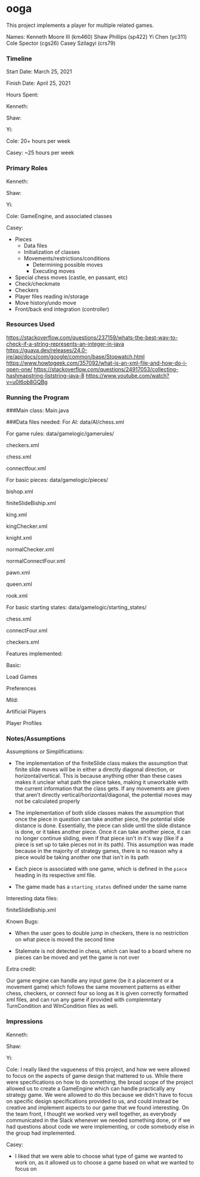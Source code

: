 ooga
====

This project implements a player for multiple related games.

Names:
Kenneth Moore III (km460)
Shaw Phillips (sp422)
Yi Chen (yc311)
Cole Spector (cgs26)
Casey Szilagyi (crs79)

### Timeline

Start Date: 
March 25, 2021

Finish Date: 
April 25, 2021

Hours Spent:

Kenneth: 

Shaw:

Yi:

Cole: 20+ hours per week

Casey: ~25 hours per week

### Primary Roles

Kenneth:

Shaw:

Yi:

Cole: GameEngine, and associated classes

Casey:
  - Pieces
    - Data files
    - Initialization of classes
    - Movements/restrictions/conditions
      - Determining possible moves
      - Executing moves
  - Special chess moves (castle, en passant, etc)
  - Check/checkmate
  - Checkers
  - Player files reading in/storage
  - Move history/undo move
  - Front/back end integration (controller)


### Resources Used
https://stackoverflow.com/questions/237159/whats-the-best-way-to-check-if-a-string-represents-an-integer-in-java
https://guava.dev/releases/24.0-jre/api/docs/com/google/common/base/Stopwatch.html
https://www.howtogeek.com/357092/what-is-an-xml-file-and-how-do-i-open-one/
https://stackoverflow.com/questions/24917053/collecting-hashmapstring-liststring-java-8
https://www.youtube.com/watch?v=u0I6ob8GQBg

### Running the Program

###Main class:
Main.java

###Data files needed: 
For AI: 
data/AI/chess.xml

For game rules:
data/gamelogic/gamerules/

checkers.xml

chess.xml

connectfour.xml

For basic pieces:
data/gamelogic/pieces/

bishop.xml

finiteSlideBiship.xml

king.xml

kingChecker.xml

knight.xml

normalChecker.xml

normalConnectFour.xml

pawn.xml

queen.xml

rook.xml

For basic starting states:
data/gamelogic/starting_states/

chess.xml

connectFour.xml

checkers.xml

Features implemented:

Basic:

Load Games

Preferences

Mild:

Artificial Players

Player Profiles




### Notes/Assumptions

Assumptions or Simplifications:
-  The implementation of the finiteSlide class makes the assumption that finite slide moves will be in either a directly
diagonal direction, or horizontal/vertical. This is because anything other than these cases makes
it unclear what path the piece takes, making it unworkable with the current information that the
class gets. If any movements are given that aren't directly vertical/horizontal/diagonal, the potential 
   moves may not be calculated properly

- The implementation of both slide classes makes the assumption that once the piece in question can take
another piece, the potential slide distance is done. Essentially, the piece can slide until
  the slide distance is done, or it takes another piece. Once it can take another piece,
  it can no longer continue sliding, even if that piece isn't in it's way (like if a piece
  is set up to take pieces not in its path). This assumption was made because in the majority
  of strategy games, there is no reason why a piece would be taking another one that
  isn't in its path
  
- Each piece is associated with one game, which is defined in the ``piece`` heading in its respective xml file.

- The game made has a ``starting_states`` defined under the same name

Interesting data files:

finiteSlideBiship.xml

Known Bugs:
 - When the user goes to double jump in checkers, there is no restriction
on what piece is moved the second time
   
- Stalemate is not detected in chess, which can lead to a board where
no pieces can be moved and yet the game is not over


Extra credit:

Our game engine can handle any input game (be it a placement or a movement game) which follows the same movement patterns as either chess, checkers, or connect four so long as it is given correctly formatted xml files, and can run any game if provided with complemntary TurnCondition and WinCondition files as well.

### Impressions

Kenneth:

Shaw:

Yi:

Cole: 
  I really liked the vagueness of this project, and how we were allowed to focus on the aspects of game design that mattered to us.  While there were specifications on how to do something, the broad scope of the project allowed us to create a GameEngine which can handle practically any strategy game.  We were allowed to do this because we didn't have to focus on specific design specifications provided to us, and could instead be creative and implement aspects to our game that we found interesting.  On the team front, I thought we worked very well together, as everybody communicated in the Slack whenever we needed something done, or if we had questions about code we were implementing, or code somebody else in the group had implemented.

Casey:
  - I liked that we were able to choose what type of game we wanted to work on,
as it allowed us to choose a game based on what we wanted to focus on